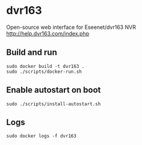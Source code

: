 # dvr163
Open-source web interface for Eseenet/dvr163 NVR 
http://help.dvr163.com/index.php

## Build and run
```
sudo docker build -t dvr163 .
sudo ./scripts/docker-run.sh
```

## Enable autostart on boot
```
sudo ./scripts/install-autostart.sh
```

## Logs
```
sudo docker logs -f dvr163
```
